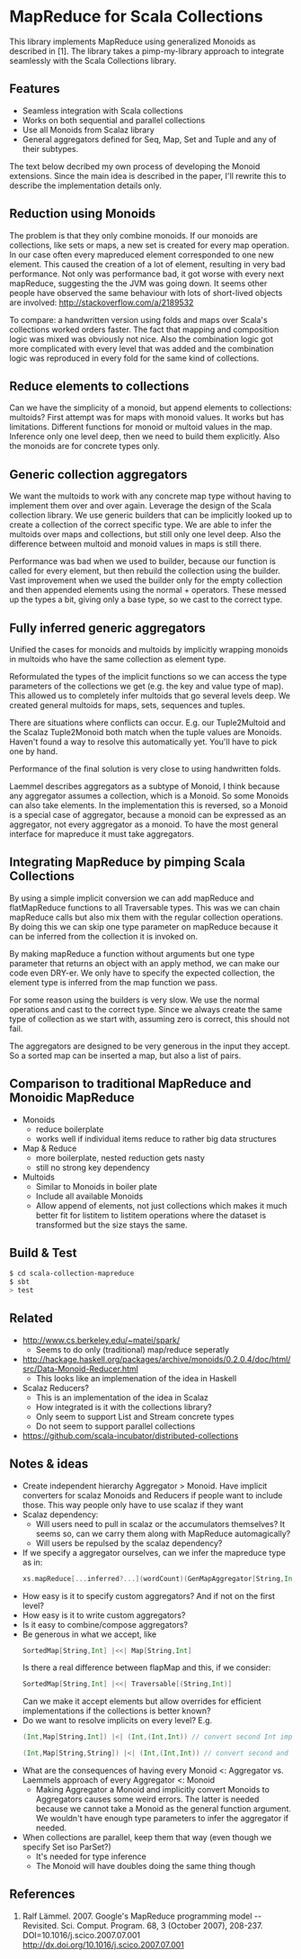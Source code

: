 # MapReduce for Scala Collections

This library implements MapReduce using generalized Monoids as described
in [1]. The library takes a pimp-my-library approach to integrate
seamlessly with the Scala Collections library.

## Features

 * Seamless integration with Scala collections
 * Works on both sequential and parallel collections
 * Use all Monoids from Scalaz library
 * General aggregators defined for Seq, Map, Set and Tuple
   and any of their subtypes.

The text below decribed my own process of developing the Monoid
extensions. Since the main idea is described in the paper, I'll rewrite
this to describe the implementation details only.

## Reduction using Monoids

The problem is that they only combine monoids. If our monoids are
collections, like sets or maps, a new set is created for every map
operation. In our case often every mapreduced element corresponded to one
new element. This caused the creation of a lot of element, resulting in
very bad performance. Not only was performance bad, it got worse with
every next mapReduce, suggesting the the JVM was going down. It seems
other people have observed the same behaviour with lots of short-lived
objects are involved: http://stackoverflow.com/a/2189532

To compare: a handwritten version using folds and maps over Scala's
collections worked orders faster. The fact that mapping and composition
logic was mixed was obviously not nice. Also the combination logic got
more complicated with every level that was added and the combination
logic was reproduced in every fold for the same kind of collections.

## Reduce elements to collections

Can we have the simplicity of a monoid, but append elements to
collections: multoids? First attempt was for maps with monoid values. It
works but has limitations. Different functions for monoid or multoid
values in the map. Inference only one level deep, then we need to build
them explicitly. Also the monoids are for concrete types only.

## Generic collection aggregators

We want the multoids to work with any concrete map type without having
to implement them over and over again. Leverage the design of the Scala
collection library. We use generic builders that can be implicitly looked
up to create a collection of the correct specific type. We are able to
infer the multoids over maps and collections, but still only one level
deep. Also the difference between multoid and monoid values in maps is
still there.

Performance was bad when we used to builder, because our function is
called for every element, but then rebuild the collection using the
builder. Vast improvement when we used the builder only for the empty
collection and then appended elements using the normal + operators. These
messed up the types a bit, giving only a base type, so we cast to the
correct type.

## Fully inferred generic aggregators

Unified the cases for monoids and multoids by implicitly wrapping monoids
in multoids who have the same collection as element type.

Reformulated the types of the implicit functions so we can access the
type parameters of the collections we get (e.g. the key and value type of
map). This allowed us to completely infer multoids that go several levels
deep. We created general multoids for maps, sets, sequences and tuples.

There are situations where conflicts can occur. E.g. our Tuple2Multoid and
the Scalaz Tuple2Monoid both match when the tuple values are Monoids. Haven't found
a way to resolve this automatically yet. You'll have to pick one by hand. 

Performance of the final solution is very close to using handwritten folds.

Laemmel describes aggregators as a subtype of Monoid, I think because
any aggregator assumes a collection, which is a Monoid. So some Monoids
can also take elements. In the implementation this is reversed, so a Monoid is a
special case of aggregator, because a monoid can be expressed as an aggregator,
not every aggregator as a monoid. To have the most general interface for mapreduce
it must take aggregators.

## Integrating MapReduce by pimping Scala Collections

By using a simple implicit conversion we can add mapReduce and
flatMapReduce functions to all Traversable types. This was we can
chain mapReduce calls but also mix them with the regular collection
operations. By doing this we can skip one type parameter on mapReduce
because it can be inferred from the collection it is invoked on.

By making mapReduce a function without arguments but one type parameter
that returns an object with an apply method, we can make our code even
DRY-er.  We only have to specify the expected collection, the element
type is inferred from the map function we pass.

For some reason using the builders is very slow. We use the normal
operations and cast to the correct type. Since we always create the
same type of collection as we start with, assuming zero is correct,
this should not fail.

The aggregators are designed to be very generous in the input they
accept. So a sorted map can be inserted a map, but also a list of pairs.

## Comparison to traditional MapReduce and Monoidic MapReduce

 * Monoids
   - reduce boilerplate
   - works well if individual items reduce to rather big data structures
 * Map & Reduce
   - more boilerplate, nested reduction gets nasty
   - still no strong key dependency
 * Multoids
   - Similar to Monoids in boiler plate
   - Include all available Monoids
   - Allow append of elements, not just collections which makes it much
     better fit for listitem to listitem operations where the dataset is
     transformed but the size stays the same.
   
## Build & Test

```sh
$ cd scala-collection-mapreduce
$ sbt
> test
```

## Related

 * http://www.cs.berkeley.edu/~matei/spark/
   - Seems to do only (traditional) map/reduce seperatly
 * http://hackage.haskell.org/packages/archive/monoids/0.2.0.4/doc/html/src/Data-Monoid-Reducer.html
   - This looks like an implemenation of the idea in Haskell
 * Scalaz Reducers?
   - This is an implementation of the idea in Scalaz
   - How integrated is it with the collections library?
   - Only seem to support List and Stream concrete types
   - Do not seem to support parallel collections
 * https://github.com/scala-incubator/distributed-collections

## Notes & ideas

 * Create independent hierarchy Aggregator > Monoid. Have implicit
   converters for scalaz Monoids and Reducers if people want to include
   those. This way people only have to use scalaz if they want
 * Scalaz dependency:
   - Will users need to pull in scalaz or the accumulators themselves?
     It seems so, can we carry them along with MapReduce automagically?
   - Will users be repulsed by the scalaz dependency?
 * If we specify a aggregator ourselves, can we infer the mapreduce type as in:
   ```scala
   xs.mapReduce[...inferred?...](wordCount)(GenMapAggregator[String,Int,SortedMap]) // Maybe change the order of the type parameters for readability
   ```
 * How easy is it to specify custom aggregators? And if not on the first level?
 * How easy is it to write custom aggregators?
 * Is it easy to combine/compose aggregators?
 * Be generous in what we accept, like
   ```scala
   SortedMap[String,Int] |<<| Map[String,Int]
   ```
   Is there a real difference between flapMap and this, if we consider:
   ```scala
   SortedMap[String,Int] |<<| Traversable[(String,Int)]
   ```
   Can we make it accept elements but allow overrides for efficient implementations
   if the collections is better known?
 * Do we want to resolve implicits on every level? E.g.
   ```scala
   (Int,Map[String,Int]) |<| (Int,(Int,Int)) // convert second Int implicitly to String
   ```
   ```scala
   (Int,Map[String,String]) |<| (Int,(Int,Int)) // convert second and third Int implicitly to String
   ```
 * What are the consequences of having every Monoid <: Aggregator
   vs. Laemmels approach of every Aggregator <: Monoid
   - Making Aggregator a Monoid and implicitly convert Monoids to
     Aggregators causes some weird errors. The latter is needed because
     we cannot take a Monoid as the general function argument. We wouldn't
     have enough type parameters to infer the aggregator if needed.
 * When collections are parallel, keep them that way (even though we
   specify Set iso ParSet?)
   - It's needed for type inference
   - The Monoid will have doubles doing the same thing though

## References

 1. Ralf Lämmel. 2007. Google's MapReduce programming model -- Revisited. Sci. Comput. Program. 68, 3 (October 2007), 208-237. DOI=10.1016/j.scico.2007.07.001 http://dx.doi.org/10.1016/j.scico.2007.07.001
